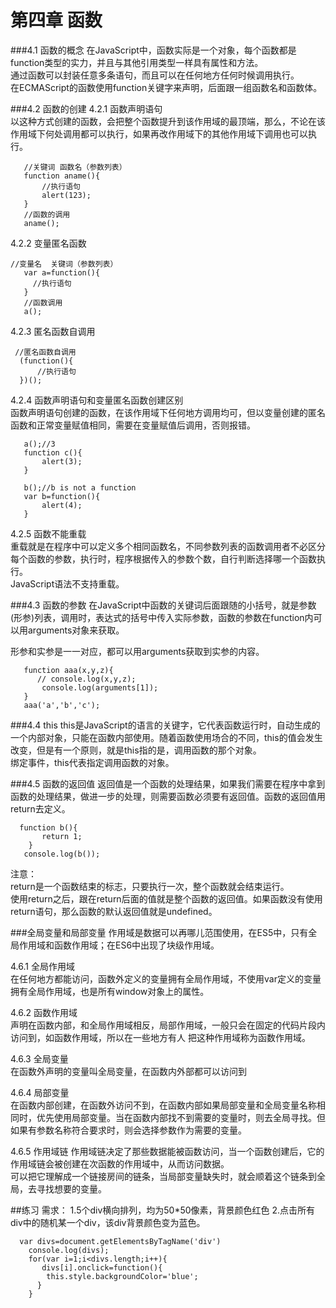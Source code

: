 # 第四章 函数
###4.1 函数的概念
在JavaScript中，函数实际是一个对象，每个函数都是function类型的实力，并且与其他引用类型一样具有属性和方法。  
通过函数可以封装任意多条语句，而且可以在任何地方任何时候调用执行。  
在ECMAScript的函数使用function关键字来声明，后面跟一组函数名和函数体。

###4.2 函数的创建
4.2.1 函数声明语句     
以这种方式创建的函数，会把整个函数提升到该作用域的最顶端，那么，不论在该作用域下何处调用都可以执行，如果再改作用域下的其他作用域下调用也可以执行。
     
       //关键词 函数名（参数列表）
       function aname(){
           //执行语句
           alert(123);
       }
       //函数的调用
       aname();

4.2.2 变量匿名函数

    //变量名  关键词（参数列表）
       var a=function(){
         //执行语句
       }
       //函数调用
       a();

4.2.3 匿名函数自调用

     //匿名函数自调用
      (function(){
          //执行语句
      })();

4.2.4 函数声明语句和变量匿名函数创建区别  
函数声明语句创建的函数，在该作用域下任何地方调用均可，但以变量创建的匿名函数和正常变量赋值相同，需要在变量赋值后调用，否则报错。

       a();//3
       function c(){
           alert(3);
       }

       b();//b is not a function
       var b=function(){
           alert(4);
       }

4.2.5 函数不能重载  
重载就是在程序中可以定义多个相同函数名，不同参数列表的函数调用者不必区分每个函数的参数，执行时，程序根据传入的参数个数，自行判断选择哪一个函数执行。  
JavaScript语法不支持重载。

###4.3 函数的参数
在JavaScript中函数的关键词后面跟随的小括号，就是参数(形参)列表，调用时，表达式的括号中传入实际参数，函数的参数在function内可以用arguments对象来获取。

形参和实参是一一对应，都可以用arguments获取到实参的内容。

       function aaa(x,y,z){
          // console.log(x,y,z);
           console.log(arguments[1]);
       }
       aaa('a','b','c');

###4.4 this
this是JavaScript的语言的关键字，它代表函数运行时，自动生成的一个内部对象，只能在函数内部使用。随着函数使用场合的不同，this的值会发生改变，但是有一个原则，就是this指的是，调用函数的那个对象。  
绑定事件，this代表指定调用函数的对象。

###4.5 函数的返回值
返回值是一个函数的处理结果，如果我们需要在程序中拿到函数的处理结果，做进一步的处理，则需要函数必须要有返回值。函数的返回值用return去定义。

      function b(){
           return 1;
        }
       console.log(b());

注意：  
return是一个函数结束的标志，只要执行一次，整个函数就会结束运行。    
使用return之后，跟在return后面的值就是整个函数的返回值。如果函数没有使用return语句，那么函数的默认返回值就是undefined。

###全局变量和局部变量
作用域是数据可以再哪儿范围使用，在ES5中，只有全局作用域和函数作用域；在ES6中出现了块级作用域。  

4.6.1  全局作用域  
在任何地方都能访问，函数外定义的变量拥有全局作用域，不使用var定义的变量拥有全局作用域，也是所有window对象上的属性。

4.6.2 函数作用域  
声明在函数内部，和全局作用域相反，局部作用域，一般只会在固定的代码片段内访问到，如函数作用域，所以在一些地方有人
把这种作用域称为函数作用域。

4.6.3 全局变量  
在函数外声明的变量叫全局变量，在函数内外部都可以访问到

4.6.4 局部变量  
在函数内部创建，在函数外访问不到，在函数内部如果局部变量和全局变量名称相同时，优先使用局部变量。当在函数内部找不到需要的变量时，则去全局寻找。但如果有参数名称符合要求时，则会选择参数作为需要的变量。

4.6.5 作用域链
作用域链决定了那些数据能被函数访问，当一个函数创建后，它的作用域链会被创建在次函数的作用域中，从而访问数据。  
可以把它理解成一个链接房间的链条，当局部变量缺失时，就会顺着这个链条到全局，去寻找想要的变量。

















##练习
需求：
1.5个div横向排列，均为50*50像素，背景颜色红色
2.点击所有div中的随机某一个div，该div背景颜色变为蓝色。

      var divs=document.getElementsByTagName('div')
        console.log(divs);
        for(var i=1;i<divs.length;i++){
           divs[i].onclick=function(){
            this.style.backgroundColor='blue';
          }
        }


